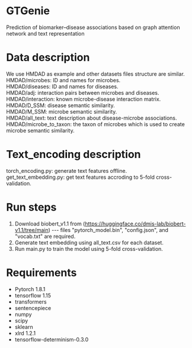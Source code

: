 # GTGenie
Prediction of biomarker–disease associations based on graph attention network and text representation
# Data description
We use HMDAD as example and other datasets files structure are similar.  
HMDAD/microbes: ID and names for microbes.  
HMDAD/diseases: ID and names for diseases.  
HMDAD/adj: interaction pairs between microbes and diseases.  
HMDAD/interaction: known microbe-disease interaction matrix.  
HMDAD/D_SSM: disease semantic similarity.  
HMDAD/M_SSM: microbe semantic similarity.  
HMDAD/all_text: text description about disease-microbe associations.  
HMDAD/microbe_to_taxon: the taxon of microbes which is used to create microbe semantic similarity.  
# Text_encoding description
torch_encoding.py: generate text features offline.  
get_text_embedding.py: get text features accroding to 5-fold cross-validation.
# Run steps
1. Download biobert_v1.1 from (https://huggingface.co/dmis-lab/biobert-v1.1/tree/main) --- files "pytorch_model.bin", "config.json", and "vocab.txt" are required.
2. Generate text embedding using all_text.csv for each dataset.
3. Run main.py to train the model using 5-fold cross-validation.
# Requirements
* Pytorch 1.8.1
* tensorflow 1.15
* transformers
* sentencepiece
* numpy
* scipy
* sklearn
* xlrd 1.2.1
* tensorflow-determinism-0.3.0